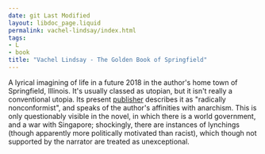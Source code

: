 ```yaml
---
date: git Last Modified
layout: libdoc_page.liquid
permalink: vachel-lindsay/index.html
tags:
- L
- book
title: "Vachel Lindsay - The Golden Book of Springfield"
---
```


A lyrical imagining of life in a future 2018 in the author's home town of Springfield, Illinois. It's usually classed as utopian, but it isn't really a conventional utopia. Its present <a href="https://charleshkerr.com/books/the-golden-book-of-springfield-by-vachel-lindsay">
publisher</a> describes it as "radically nonconformist", and speaks of the author's affinities with anarchism. This is only questionably visible in the novel, in which there is a world government, and a war with Singapore; 
shockingly, there are instances of lynchings (though apparently more politically motivated than racist), which though not supported by the narrator are treated as unexceptional.